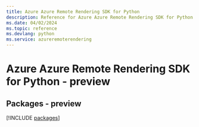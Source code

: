 ```yaml
---
title: Azure Azure Remote Rendering SDK for Python
description: Reference for Azure Azure Remote Rendering SDK for Python
ms.date: 04/02/2024
ms.topic: reference
ms.devlang: python
ms.service: azureremoterendering
---
```

# Azure Azure Remote Rendering SDK for Python - preview
## Packages - preview
[!INCLUDE [packages](azure-remote-rendering-index.md)]